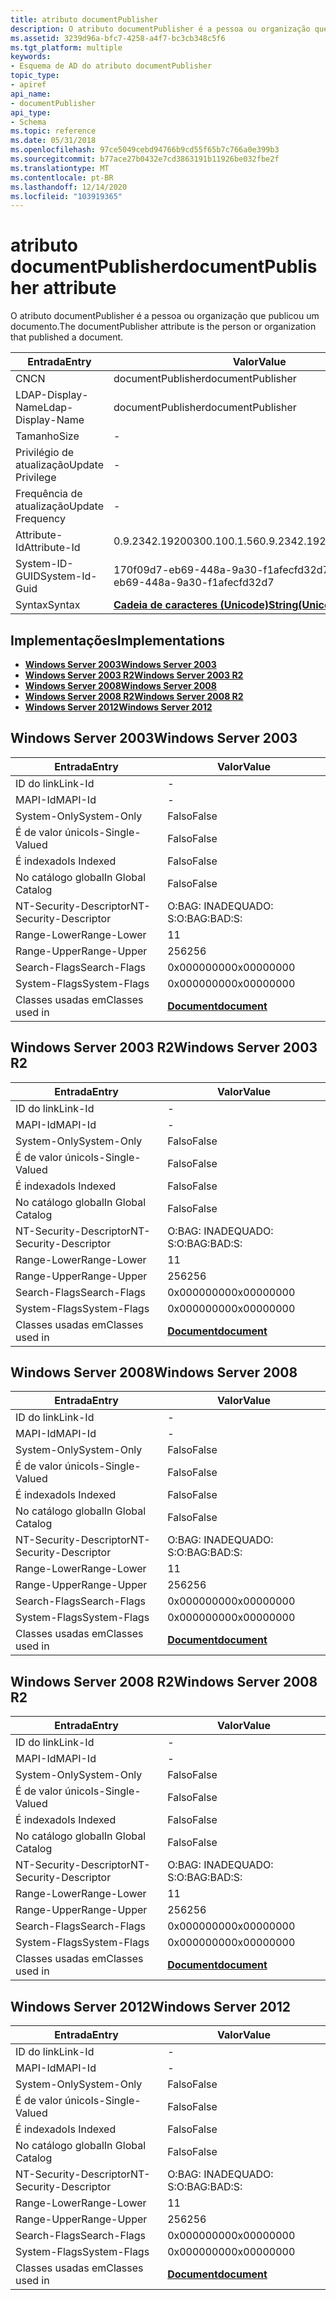 ```yaml
---
title: atributo documentPublisher
description: O atributo documentPublisher é a pessoa ou organização que publicou um documento.
ms.assetid: 3239d96a-bfc7-4258-a4f7-bc3cb348c5f6
ms.tgt_platform: multiple
keywords:
- Esquema de AD do atributo documentPublisher
topic_type:
- apiref
api_name:
- documentPublisher
api_type:
- Schema
ms.topic: reference
ms.date: 05/31/2018
ms.openlocfilehash: 97ce5049cebd94766b9cd55f65b7c766a0e399b3
ms.sourcegitcommit: b77ace27b0432e7cd3863191b11926be032fbe2f
ms.translationtype: MT
ms.contentlocale: pt-BR
ms.lasthandoff: 12/14/2020
ms.locfileid: "103919365"
---
```

# <a name="documentpublisher-attribute"></a><span data-ttu-id="d8d4d-104">atributo documentPublisher</span><span class="sxs-lookup"><span data-stu-id="d8d4d-104">documentPublisher attribute</span></span>

<span data-ttu-id="d8d4d-105">O atributo documentPublisher é a pessoa ou organização que publicou um documento.</span><span class="sxs-lookup"><span data-stu-id="d8d4d-105">The documentPublisher attribute is the person or organization that published a document.</span></span>



| <span data-ttu-id="d8d4d-106">Entrada</span><span class="sxs-lookup"><span data-stu-id="d8d4d-106">Entry</span></span> | <span data-ttu-id="d8d4d-107">Valor</span><span class="sxs-lookup"><span data-stu-id="d8d4d-107">Value</span></span> |
|-------------------|---------------------------------------------|
| <span data-ttu-id="d8d4d-108">CN</span><span class="sxs-lookup"><span data-stu-id="d8d4d-108">CN</span></span>                | <span data-ttu-id="d8d4d-109">documentPublisher</span><span class="sxs-lookup"><span data-stu-id="d8d4d-109">documentPublisher</span></span>                           |
| <span data-ttu-id="d8d4d-110">LDAP-Display-Name</span><span class="sxs-lookup"><span data-stu-id="d8d4d-110">Ldap-Display-Name</span></span> | <span data-ttu-id="d8d4d-111">documentPublisher</span><span class="sxs-lookup"><span data-stu-id="d8d4d-111">documentPublisher</span></span>                           |
| <span data-ttu-id="d8d4d-112">Tamanho</span><span class="sxs-lookup"><span data-stu-id="d8d4d-112">Size</span></span>              | \-                                          |
| <span data-ttu-id="d8d4d-113">Privilégio de atualização</span><span class="sxs-lookup"><span data-stu-id="d8d4d-113">Update Privilege</span></span>  | \-                                          |
| <span data-ttu-id="d8d4d-114">Frequência de atualização</span><span class="sxs-lookup"><span data-stu-id="d8d4d-114">Update Frequency</span></span>  | \-                                          |
| <span data-ttu-id="d8d4d-115">Attribute-Id</span><span class="sxs-lookup"><span data-stu-id="d8d4d-115">Attribute-Id</span></span>      | <span data-ttu-id="d8d4d-116">0.9.2342.19200300.100.1.56</span><span class="sxs-lookup"><span data-stu-id="d8d4d-116">0.9.2342.19200300.100.1.56</span></span>                  |
| <span data-ttu-id="d8d4d-117">System-ID-GUID</span><span class="sxs-lookup"><span data-stu-id="d8d4d-117">System-Id-Guid</span></span>    | <span data-ttu-id="d8d4d-118">170f09d7-eb69-448a-9a30-f1afecfd32d7</span><span class="sxs-lookup"><span data-stu-id="d8d4d-118">170f09d7-eb69-448a-9a30-f1afecfd32d7</span></span>        |
| <span data-ttu-id="d8d4d-119">Syntax</span><span class="sxs-lookup"><span data-stu-id="d8d4d-119">Syntax</span></span>            | [<span data-ttu-id="d8d4d-120">**Cadeia de caracteres (Unicode)**</span><span class="sxs-lookup"><span data-stu-id="d8d4d-120">**String(Unicode)**</span></span>](s-string-unicode.md) |



## <a name="implementations"></a><span data-ttu-id="d8d4d-121">Implementações</span><span class="sxs-lookup"><span data-stu-id="d8d4d-121">Implementations</span></span>

-   [<span data-ttu-id="d8d4d-122">**Windows Server 2003**</span><span class="sxs-lookup"><span data-stu-id="d8d4d-122">**Windows Server 2003**</span></span>](#windows-server-2003)
-   [<span data-ttu-id="d8d4d-123">**Windows Server 2003 R2**</span><span class="sxs-lookup"><span data-stu-id="d8d4d-123">**Windows Server 2003 R2**</span></span>](#windows-server-2003-r2)
-   [<span data-ttu-id="d8d4d-124">**Windows Server 2008**</span><span class="sxs-lookup"><span data-stu-id="d8d4d-124">**Windows Server 2008**</span></span>](#windows-server-2008)
-   [<span data-ttu-id="d8d4d-125">**Windows Server 2008 R2**</span><span class="sxs-lookup"><span data-stu-id="d8d4d-125">**Windows Server 2008 R2**</span></span>](#windows-server-2008-r2)
-   [<span data-ttu-id="d8d4d-126">**Windows Server 2012**</span><span class="sxs-lookup"><span data-stu-id="d8d4d-126">**Windows Server 2012**</span></span>](#windows-server-2012)

## <a name="windows-server-2003"></a><span data-ttu-id="d8d4d-127">Windows Server 2003</span><span class="sxs-lookup"><span data-stu-id="d8d4d-127">Windows Server 2003</span></span>



| <span data-ttu-id="d8d4d-128">Entrada</span><span class="sxs-lookup"><span data-stu-id="d8d4d-128">Entry</span></span> | <span data-ttu-id="d8d4d-129">Valor</span><span class="sxs-lookup"><span data-stu-id="d8d4d-129">Value</span></span> |
|------------------------|-------------------------------------------|
| <span data-ttu-id="d8d4d-130">ID do link</span><span class="sxs-lookup"><span data-stu-id="d8d4d-130">Link-Id</span></span>                | \-                                        |
| <span data-ttu-id="d8d4d-131">MAPI-Id</span><span class="sxs-lookup"><span data-stu-id="d8d4d-131">MAPI-Id</span></span>                | \-                                        |
| <span data-ttu-id="d8d4d-132">System-Only</span><span class="sxs-lookup"><span data-stu-id="d8d4d-132">System-Only</span></span>            | <span data-ttu-id="d8d4d-133">Falso</span><span class="sxs-lookup"><span data-stu-id="d8d4d-133">False</span></span>                                     |
| <span data-ttu-id="d8d4d-134">É de valor único</span><span class="sxs-lookup"><span data-stu-id="d8d4d-134">Is-Single-Valued</span></span>       | <span data-ttu-id="d8d4d-135">Falso</span><span class="sxs-lookup"><span data-stu-id="d8d4d-135">False</span></span>                                     |
| <span data-ttu-id="d8d4d-136">É indexado</span><span class="sxs-lookup"><span data-stu-id="d8d4d-136">Is Indexed</span></span>             | <span data-ttu-id="d8d4d-137">Falso</span><span class="sxs-lookup"><span data-stu-id="d8d4d-137">False</span></span>                                     |
| <span data-ttu-id="d8d4d-138">No catálogo global</span><span class="sxs-lookup"><span data-stu-id="d8d4d-138">In Global Catalog</span></span>      | <span data-ttu-id="d8d4d-139">Falso</span><span class="sxs-lookup"><span data-stu-id="d8d4d-139">False</span></span>                                     |
| <span data-ttu-id="d8d4d-140">NT-Security-Descriptor</span><span class="sxs-lookup"><span data-stu-id="d8d4d-140">NT-Security-Descriptor</span></span> | <span data-ttu-id="d8d4d-141">O:BAG: INADEQUADO: S:</span><span class="sxs-lookup"><span data-stu-id="d8d4d-141">O:BAG:BAD:S:</span></span>                              |
| <span data-ttu-id="d8d4d-142">Range-Lower</span><span class="sxs-lookup"><span data-stu-id="d8d4d-142">Range-Lower</span></span>            | <span data-ttu-id="d8d4d-143">1</span><span class="sxs-lookup"><span data-stu-id="d8d4d-143">1</span></span>                                         |
| <span data-ttu-id="d8d4d-144">Range-Upper</span><span class="sxs-lookup"><span data-stu-id="d8d4d-144">Range-Upper</span></span>            | <span data-ttu-id="d8d4d-145">256</span><span class="sxs-lookup"><span data-stu-id="d8d4d-145">256</span></span>                                       |
| <span data-ttu-id="d8d4d-146">Search-Flags</span><span class="sxs-lookup"><span data-stu-id="d8d4d-146">Search-Flags</span></span>           | <span data-ttu-id="d8d4d-147">0x00000000</span><span class="sxs-lookup"><span data-stu-id="d8d4d-147">0x00000000</span></span>                                |
| <span data-ttu-id="d8d4d-148">System-Flags</span><span class="sxs-lookup"><span data-stu-id="d8d4d-148">System-Flags</span></span>           | <span data-ttu-id="d8d4d-149">0x00000000</span><span class="sxs-lookup"><span data-stu-id="d8d4d-149">0x00000000</span></span>                                |
| <span data-ttu-id="d8d4d-150">Classes usadas em</span><span class="sxs-lookup"><span data-stu-id="d8d4d-150">Classes used in</span></span>        | [<span data-ttu-id="d8d4d-151">**Document**</span><span class="sxs-lookup"><span data-stu-id="d8d4d-151">**document**</span></span>](c-document.md)<br/> |



## <a name="windows-server-2003-r2"></a><span data-ttu-id="d8d4d-152">Windows Server 2003 R2</span><span class="sxs-lookup"><span data-stu-id="d8d4d-152">Windows Server 2003 R2</span></span>



| <span data-ttu-id="d8d4d-153">Entrada</span><span class="sxs-lookup"><span data-stu-id="d8d4d-153">Entry</span></span> | <span data-ttu-id="d8d4d-154">Valor</span><span class="sxs-lookup"><span data-stu-id="d8d4d-154">Value</span></span> |
|------------------------|-------------------------------------------|
| <span data-ttu-id="d8d4d-155">ID do link</span><span class="sxs-lookup"><span data-stu-id="d8d4d-155">Link-Id</span></span>                | \-                                        |
| <span data-ttu-id="d8d4d-156">MAPI-Id</span><span class="sxs-lookup"><span data-stu-id="d8d4d-156">MAPI-Id</span></span>                | \-                                        |
| <span data-ttu-id="d8d4d-157">System-Only</span><span class="sxs-lookup"><span data-stu-id="d8d4d-157">System-Only</span></span>            | <span data-ttu-id="d8d4d-158">Falso</span><span class="sxs-lookup"><span data-stu-id="d8d4d-158">False</span></span>                                     |
| <span data-ttu-id="d8d4d-159">É de valor único</span><span class="sxs-lookup"><span data-stu-id="d8d4d-159">Is-Single-Valued</span></span>       | <span data-ttu-id="d8d4d-160">Falso</span><span class="sxs-lookup"><span data-stu-id="d8d4d-160">False</span></span>                                     |
| <span data-ttu-id="d8d4d-161">É indexado</span><span class="sxs-lookup"><span data-stu-id="d8d4d-161">Is Indexed</span></span>             | <span data-ttu-id="d8d4d-162">Falso</span><span class="sxs-lookup"><span data-stu-id="d8d4d-162">False</span></span>                                     |
| <span data-ttu-id="d8d4d-163">No catálogo global</span><span class="sxs-lookup"><span data-stu-id="d8d4d-163">In Global Catalog</span></span>      | <span data-ttu-id="d8d4d-164">Falso</span><span class="sxs-lookup"><span data-stu-id="d8d4d-164">False</span></span>                                     |
| <span data-ttu-id="d8d4d-165">NT-Security-Descriptor</span><span class="sxs-lookup"><span data-stu-id="d8d4d-165">NT-Security-Descriptor</span></span> | <span data-ttu-id="d8d4d-166">O:BAG: INADEQUADO: S:</span><span class="sxs-lookup"><span data-stu-id="d8d4d-166">O:BAG:BAD:S:</span></span>                              |
| <span data-ttu-id="d8d4d-167">Range-Lower</span><span class="sxs-lookup"><span data-stu-id="d8d4d-167">Range-Lower</span></span>            | <span data-ttu-id="d8d4d-168">1</span><span class="sxs-lookup"><span data-stu-id="d8d4d-168">1</span></span>                                         |
| <span data-ttu-id="d8d4d-169">Range-Upper</span><span class="sxs-lookup"><span data-stu-id="d8d4d-169">Range-Upper</span></span>            | <span data-ttu-id="d8d4d-170">256</span><span class="sxs-lookup"><span data-stu-id="d8d4d-170">256</span></span>                                       |
| <span data-ttu-id="d8d4d-171">Search-Flags</span><span class="sxs-lookup"><span data-stu-id="d8d4d-171">Search-Flags</span></span>           | <span data-ttu-id="d8d4d-172">0x00000000</span><span class="sxs-lookup"><span data-stu-id="d8d4d-172">0x00000000</span></span>                                |
| <span data-ttu-id="d8d4d-173">System-Flags</span><span class="sxs-lookup"><span data-stu-id="d8d4d-173">System-Flags</span></span>           | <span data-ttu-id="d8d4d-174">0x00000000</span><span class="sxs-lookup"><span data-stu-id="d8d4d-174">0x00000000</span></span>                                |
| <span data-ttu-id="d8d4d-175">Classes usadas em</span><span class="sxs-lookup"><span data-stu-id="d8d4d-175">Classes used in</span></span>        | [<span data-ttu-id="d8d4d-176">**Document**</span><span class="sxs-lookup"><span data-stu-id="d8d4d-176">**document**</span></span>](c-document.md)<br/> |



## <a name="windows-server-2008"></a><span data-ttu-id="d8d4d-177">Windows Server 2008</span><span class="sxs-lookup"><span data-stu-id="d8d4d-177">Windows Server 2008</span></span>



| <span data-ttu-id="d8d4d-178">Entrada</span><span class="sxs-lookup"><span data-stu-id="d8d4d-178">Entry</span></span> | <span data-ttu-id="d8d4d-179">Valor</span><span class="sxs-lookup"><span data-stu-id="d8d4d-179">Value</span></span> |
|------------------------|-------------------------------------------|
| <span data-ttu-id="d8d4d-180">ID do link</span><span class="sxs-lookup"><span data-stu-id="d8d4d-180">Link-Id</span></span>                | \-                                        |
| <span data-ttu-id="d8d4d-181">MAPI-Id</span><span class="sxs-lookup"><span data-stu-id="d8d4d-181">MAPI-Id</span></span>                | \-                                        |
| <span data-ttu-id="d8d4d-182">System-Only</span><span class="sxs-lookup"><span data-stu-id="d8d4d-182">System-Only</span></span>            | <span data-ttu-id="d8d4d-183">Falso</span><span class="sxs-lookup"><span data-stu-id="d8d4d-183">False</span></span>                                     |
| <span data-ttu-id="d8d4d-184">É de valor único</span><span class="sxs-lookup"><span data-stu-id="d8d4d-184">Is-Single-Valued</span></span>       | <span data-ttu-id="d8d4d-185">Falso</span><span class="sxs-lookup"><span data-stu-id="d8d4d-185">False</span></span>                                     |
| <span data-ttu-id="d8d4d-186">É indexado</span><span class="sxs-lookup"><span data-stu-id="d8d4d-186">Is Indexed</span></span>             | <span data-ttu-id="d8d4d-187">Falso</span><span class="sxs-lookup"><span data-stu-id="d8d4d-187">False</span></span>                                     |
| <span data-ttu-id="d8d4d-188">No catálogo global</span><span class="sxs-lookup"><span data-stu-id="d8d4d-188">In Global Catalog</span></span>      | <span data-ttu-id="d8d4d-189">Falso</span><span class="sxs-lookup"><span data-stu-id="d8d4d-189">False</span></span>                                     |
| <span data-ttu-id="d8d4d-190">NT-Security-Descriptor</span><span class="sxs-lookup"><span data-stu-id="d8d4d-190">NT-Security-Descriptor</span></span> | <span data-ttu-id="d8d4d-191">O:BAG: INADEQUADO: S:</span><span class="sxs-lookup"><span data-stu-id="d8d4d-191">O:BAG:BAD:S:</span></span>                              |
| <span data-ttu-id="d8d4d-192">Range-Lower</span><span class="sxs-lookup"><span data-stu-id="d8d4d-192">Range-Lower</span></span>            | <span data-ttu-id="d8d4d-193">1</span><span class="sxs-lookup"><span data-stu-id="d8d4d-193">1</span></span>                                         |
| <span data-ttu-id="d8d4d-194">Range-Upper</span><span class="sxs-lookup"><span data-stu-id="d8d4d-194">Range-Upper</span></span>            | <span data-ttu-id="d8d4d-195">256</span><span class="sxs-lookup"><span data-stu-id="d8d4d-195">256</span></span>                                       |
| <span data-ttu-id="d8d4d-196">Search-Flags</span><span class="sxs-lookup"><span data-stu-id="d8d4d-196">Search-Flags</span></span>           | <span data-ttu-id="d8d4d-197">0x00000000</span><span class="sxs-lookup"><span data-stu-id="d8d4d-197">0x00000000</span></span>                                |
| <span data-ttu-id="d8d4d-198">System-Flags</span><span class="sxs-lookup"><span data-stu-id="d8d4d-198">System-Flags</span></span>           | <span data-ttu-id="d8d4d-199">0x00000000</span><span class="sxs-lookup"><span data-stu-id="d8d4d-199">0x00000000</span></span>                                |
| <span data-ttu-id="d8d4d-200">Classes usadas em</span><span class="sxs-lookup"><span data-stu-id="d8d4d-200">Classes used in</span></span>        | [<span data-ttu-id="d8d4d-201">**Document**</span><span class="sxs-lookup"><span data-stu-id="d8d4d-201">**document**</span></span>](c-document.md)<br/> |



## <a name="windows-server-2008-r2"></a><span data-ttu-id="d8d4d-202">Windows Server 2008 R2</span><span class="sxs-lookup"><span data-stu-id="d8d4d-202">Windows Server 2008 R2</span></span>



| <span data-ttu-id="d8d4d-203">Entrada</span><span class="sxs-lookup"><span data-stu-id="d8d4d-203">Entry</span></span> | <span data-ttu-id="d8d4d-204">Valor</span><span class="sxs-lookup"><span data-stu-id="d8d4d-204">Value</span></span> |
|------------------------|-------------------------------------------|
| <span data-ttu-id="d8d4d-205">ID do link</span><span class="sxs-lookup"><span data-stu-id="d8d4d-205">Link-Id</span></span>                | \-                                        |
| <span data-ttu-id="d8d4d-206">MAPI-Id</span><span class="sxs-lookup"><span data-stu-id="d8d4d-206">MAPI-Id</span></span>                | \-                                        |
| <span data-ttu-id="d8d4d-207">System-Only</span><span class="sxs-lookup"><span data-stu-id="d8d4d-207">System-Only</span></span>            | <span data-ttu-id="d8d4d-208">Falso</span><span class="sxs-lookup"><span data-stu-id="d8d4d-208">False</span></span>                                     |
| <span data-ttu-id="d8d4d-209">É de valor único</span><span class="sxs-lookup"><span data-stu-id="d8d4d-209">Is-Single-Valued</span></span>       | <span data-ttu-id="d8d4d-210">Falso</span><span class="sxs-lookup"><span data-stu-id="d8d4d-210">False</span></span>                                     |
| <span data-ttu-id="d8d4d-211">É indexado</span><span class="sxs-lookup"><span data-stu-id="d8d4d-211">Is Indexed</span></span>             | <span data-ttu-id="d8d4d-212">Falso</span><span class="sxs-lookup"><span data-stu-id="d8d4d-212">False</span></span>                                     |
| <span data-ttu-id="d8d4d-213">No catálogo global</span><span class="sxs-lookup"><span data-stu-id="d8d4d-213">In Global Catalog</span></span>      | <span data-ttu-id="d8d4d-214">Falso</span><span class="sxs-lookup"><span data-stu-id="d8d4d-214">False</span></span>                                     |
| <span data-ttu-id="d8d4d-215">NT-Security-Descriptor</span><span class="sxs-lookup"><span data-stu-id="d8d4d-215">NT-Security-Descriptor</span></span> | <span data-ttu-id="d8d4d-216">O:BAG: INADEQUADO: S:</span><span class="sxs-lookup"><span data-stu-id="d8d4d-216">O:BAG:BAD:S:</span></span>                              |
| <span data-ttu-id="d8d4d-217">Range-Lower</span><span class="sxs-lookup"><span data-stu-id="d8d4d-217">Range-Lower</span></span>            | <span data-ttu-id="d8d4d-218">1</span><span class="sxs-lookup"><span data-stu-id="d8d4d-218">1</span></span>                                         |
| <span data-ttu-id="d8d4d-219">Range-Upper</span><span class="sxs-lookup"><span data-stu-id="d8d4d-219">Range-Upper</span></span>            | <span data-ttu-id="d8d4d-220">256</span><span class="sxs-lookup"><span data-stu-id="d8d4d-220">256</span></span>                                       |
| <span data-ttu-id="d8d4d-221">Search-Flags</span><span class="sxs-lookup"><span data-stu-id="d8d4d-221">Search-Flags</span></span>           | <span data-ttu-id="d8d4d-222">0x00000000</span><span class="sxs-lookup"><span data-stu-id="d8d4d-222">0x00000000</span></span>                                |
| <span data-ttu-id="d8d4d-223">System-Flags</span><span class="sxs-lookup"><span data-stu-id="d8d4d-223">System-Flags</span></span>           | <span data-ttu-id="d8d4d-224">0x00000000</span><span class="sxs-lookup"><span data-stu-id="d8d4d-224">0x00000000</span></span>                                |
| <span data-ttu-id="d8d4d-225">Classes usadas em</span><span class="sxs-lookup"><span data-stu-id="d8d4d-225">Classes used in</span></span>        | [<span data-ttu-id="d8d4d-226">**Document**</span><span class="sxs-lookup"><span data-stu-id="d8d4d-226">**document**</span></span>](c-document.md)<br/> |



## <a name="windows-server-2012"></a><span data-ttu-id="d8d4d-227">Windows Server 2012</span><span class="sxs-lookup"><span data-stu-id="d8d4d-227">Windows Server 2012</span></span>



| <span data-ttu-id="d8d4d-228">Entrada</span><span class="sxs-lookup"><span data-stu-id="d8d4d-228">Entry</span></span> | <span data-ttu-id="d8d4d-229">Valor</span><span class="sxs-lookup"><span data-stu-id="d8d4d-229">Value</span></span> |
|------------------------|-------------------------------------------|
| <span data-ttu-id="d8d4d-230">ID do link</span><span class="sxs-lookup"><span data-stu-id="d8d4d-230">Link-Id</span></span>                | \-                                        |
| <span data-ttu-id="d8d4d-231">MAPI-Id</span><span class="sxs-lookup"><span data-stu-id="d8d4d-231">MAPI-Id</span></span>                | \-                                        |
| <span data-ttu-id="d8d4d-232">System-Only</span><span class="sxs-lookup"><span data-stu-id="d8d4d-232">System-Only</span></span>            | <span data-ttu-id="d8d4d-233">Falso</span><span class="sxs-lookup"><span data-stu-id="d8d4d-233">False</span></span>                                     |
| <span data-ttu-id="d8d4d-234">É de valor único</span><span class="sxs-lookup"><span data-stu-id="d8d4d-234">Is-Single-Valued</span></span>       | <span data-ttu-id="d8d4d-235">Falso</span><span class="sxs-lookup"><span data-stu-id="d8d4d-235">False</span></span>                                     |
| <span data-ttu-id="d8d4d-236">É indexado</span><span class="sxs-lookup"><span data-stu-id="d8d4d-236">Is Indexed</span></span>             | <span data-ttu-id="d8d4d-237">Falso</span><span class="sxs-lookup"><span data-stu-id="d8d4d-237">False</span></span>                                     |
| <span data-ttu-id="d8d4d-238">No catálogo global</span><span class="sxs-lookup"><span data-stu-id="d8d4d-238">In Global Catalog</span></span>      | <span data-ttu-id="d8d4d-239">Falso</span><span class="sxs-lookup"><span data-stu-id="d8d4d-239">False</span></span>                                     |
| <span data-ttu-id="d8d4d-240">NT-Security-Descriptor</span><span class="sxs-lookup"><span data-stu-id="d8d4d-240">NT-Security-Descriptor</span></span> | <span data-ttu-id="d8d4d-241">O:BAG: INADEQUADO: S:</span><span class="sxs-lookup"><span data-stu-id="d8d4d-241">O:BAG:BAD:S:</span></span>                              |
| <span data-ttu-id="d8d4d-242">Range-Lower</span><span class="sxs-lookup"><span data-stu-id="d8d4d-242">Range-Lower</span></span>            | <span data-ttu-id="d8d4d-243">1</span><span class="sxs-lookup"><span data-stu-id="d8d4d-243">1</span></span>                                         |
| <span data-ttu-id="d8d4d-244">Range-Upper</span><span class="sxs-lookup"><span data-stu-id="d8d4d-244">Range-Upper</span></span>            | <span data-ttu-id="d8d4d-245">256</span><span class="sxs-lookup"><span data-stu-id="d8d4d-245">256</span></span>                                       |
| <span data-ttu-id="d8d4d-246">Search-Flags</span><span class="sxs-lookup"><span data-stu-id="d8d4d-246">Search-Flags</span></span>           | <span data-ttu-id="d8d4d-247">0x00000000</span><span class="sxs-lookup"><span data-stu-id="d8d4d-247">0x00000000</span></span>                                |
| <span data-ttu-id="d8d4d-248">System-Flags</span><span class="sxs-lookup"><span data-stu-id="d8d4d-248">System-Flags</span></span>           | <span data-ttu-id="d8d4d-249">0x00000000</span><span class="sxs-lookup"><span data-stu-id="d8d4d-249">0x00000000</span></span>                                |
| <span data-ttu-id="d8d4d-250">Classes usadas em</span><span class="sxs-lookup"><span data-stu-id="d8d4d-250">Classes used in</span></span>        | [<span data-ttu-id="d8d4d-251">**Document**</span><span class="sxs-lookup"><span data-stu-id="d8d4d-251">**document**</span></span>](c-document.md)<br/> |



 

 






